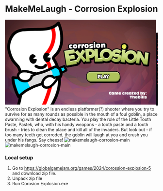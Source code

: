 # MakeMeLaugh - Corrosion Explosion

<img width="800" alt="makemelaugh-corrosion-main" src="Assets/Sprites/githubImages/image0.png">
"Corrosion Explosion" is an endless platformer(?) shooter where you try to survive for as many rounds as possible in the mouth of a foul goblin, a place swarming with dental decay bacteria. You play the role of the Little Tooth Paste, Pastek, who, with his handy weapons - a tooth paste and a tooth brush - tries to clean the place and kill all of the invaders. But look out - if too many teeth get corroded, the goblin will laugh at you and crush you under his fangs. Say cheese!

<img width="500" alt="makemelaugh-corrosion-main" src="Assets/Sprites/githubImages/image1.png">
<img width="500" alt="makemelaugh-corrosion-main" src="Assets/Sprites/githubImages/image2.png">

### Local setup

1. Go to https://globalgamejam.org/games/2024/corossion-explosion-5 and download zip file.
2. Unpack zip file
3. Run Corosion Explosion.exe
